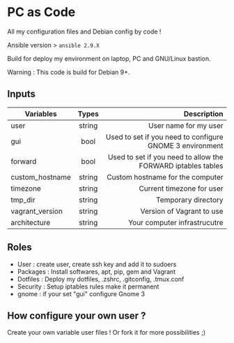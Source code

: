 # PC as Code

All my configuration files and Debian config by code !

Ansible version > `ansible 2.9.X`

Build for deploy my environment on laptop, PC and GNU/Linux bastion.

Warning : This code is build for Debian 9+.

## Inputs 

|   Variables   |   Types      | Description |
| ------------- |:------------:| -----------:|
|     user      |    string    | User name for my user |
|     gui       |    bool      | Used to set if you need to configure GNOME 3 environment |
|   forward     |    bool      | Used to set if you need to allow the FORWARD iptables tables |
|custom_hostname|    string    | Custom hostname for the computer|
|    timezone   |    string    | Current timezone for user |
|    tmp_dir    |    string    | Temporary directory |
|vagrant_version|    string    | Version of Vagrant to use |
| architecture  |    string    | Your computer infrastrucutre |


## Roles

* User : create user, create ssh key and add it to sudoers
* Packages : Install softwares, apt, pip, gem and Vagrant
* Dotfiles : Deploy my dotfiles, .zshrc, .gitconfig, .tmux.conf
* Security : Setup iptables rules make it permanent
* gnome : if your set "gui" configure Gnome 3

## How configure your own user ?

Create your own variable user files ! Or fork it for more possibilities ;) 
